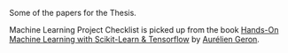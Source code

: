 Some of the papers for the Thesis.

Machine Learning Project Checklist is picked up from the book [Hands-On Machine Learning with Scikit-Learn & Tensorflow](https://github.com/ageron/handson-ml) by [Aurélien Geron](https://twitter.com/aureliengeron).
